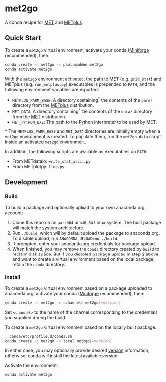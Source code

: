 # met2go

A conda recipe for [MET](https://met.readthedocs.io/en/latest/) and [METplus](https://metplus.readthedocs.io/en/latest/)

## Quick Start

To create a `met2go` virtual environment, activate your conda ([Miniforge](https://github.com/conda-forge/miniforge/releases) recommended), then:

``` bash
conda create -n met2go -c paul.madden met2go
conda activate met2go
```

With the `met2go` environment activated, the path to MET (e.g. `grid_stat`) and METplus (e.g. `run_metplus.py`) executables is prepended to `PATH`, and the following environment variables are exported:

- `METPLUS_PARM_BASE`: A directory containing<sup>*</sup> the contents of the `parm/` directory from the [METplus](https://dtcenter.org/community-code/metplus) distribution.
- `MET_DATA`: A directory containing<sup>*</sup> the contents of the `data/` directory from the [MET](https://dtcenter.org/community-code/model-evaluation-tools-met) distribution.
- `MET_PYTHON_EXE`: The path to the Python interpreter to be used by MET.

\* The `METPLUS_PARM_BASE` and `MET_DATA` directories are initially empty when a `met2go` environment is created. To populate them, run the `met2go-data` script inside an activated `met2go` environment.

In addition, the following scripts are available as executables on `PATH`:

- From METdataio: `write_stat_ascii.py`
- From METplotpy: `line.py`

## Development

### Build

To build a package and optionally upload to your own anaconda.org account:

1. Clone this repo on an `aarch64` or `x86_64` Linux system. The built package will match the system architecture.
2. Run `./build`, which will by default upload the package to anaconda.org. To disable upload, run `ANACONDA_UPLOAD=no ./build`.
3. If prompted, enter your anaconda.org credentials for package upload.
4. When finished, you may remove the `conda` directory created by `build` to reclaim disk space. But if you disabled package upload in step 2 above and want to create a virtual environment based on the local package, retain the `conda` directory.

### Install

To create a `met2go` virtual environment based on a package uploaded to anaconda.org, activate your conda ([Miniforge](https://github.com/conda-forge/miniforge/releases) recommended), then:

``` bash
conda create -n met2go -c <channel> met2go[=version]
```

Set `<channel>` to the name of the channel corresponding to the credentials you supplied during the build.

To create a `met2go` virtual environment based on the locally built package:

``` bash
. conda/etc/profile.d/conda.sh
conda create -n met2go -c local met2go[=version]
```

In either case, you may optionally provide desired [version](https://docs.anaconda.com/working-with-conda/packages/install-packages/#installing-specific-versions-of-conda-packages) information; otherwise, conda will install the latest available version.

Activate the environment:

``` bash
conda activate met2go
```
